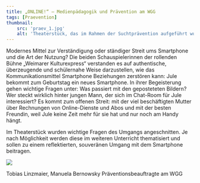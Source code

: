 ```yaml
---
title: „ONLINE!“ – Medienpädagogik und Prävention am WGG
tags: [Praevention]
thumbnail: 
    src: 'praev_1.jpg'
    alt: 'Theaterstück, das im Rahmen der Suchtprävention aufgeführt wurde.'
---
```


Modernes Mittel zur Verständigung oder ständiger Streit ums Smartphone und die Art der Nutzung? Die beiden Schauspielerinnen
der rollenden Bühne „Weimarer Kulturexpress“ verstanden es auf authentische, überzeugende und schülernahe Weise darzustellen,
wie das Kommunikationsmittel Smartphone Beziehungen zerstören kann: Jule bekommt zum Geburtstag ein neues Smartphone.
In ihrer Begeisterung gehen wichtige Fragen unter: Was passiert mit den geposteteten Bildern? Wer steckt wirklich hinter jungen Mann,
der sich im Chat-Room für Jule interessiert? Es kommt zum offenen Streit: mit der viel beschäftigten Mutter über Rechnungen von
Online-Dienste  und Abos und mit der besten Freundin, weil Jule keine Zeit mehr für sie hat und nur noch am Handy hängt.

Im Theaterstück wurden wichtige Fragen des Umgangs angeschnitten. Je nach Möglichkeit werden diese im weiteren Unterricht thematisiert und sollen zu einem reflektierten,
souveränen Umgang mit dem Smartphone beitragen.

<img src = "/images/praev_1.jpg">

Tobias Linzmaier, Manuela Bernowsky
Präventionsbeauftragte am WGG